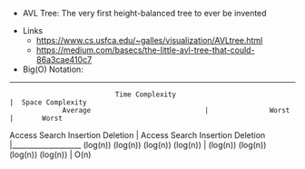 * AVL Tree: The very first height-balanced tree to ever be invented
+ Links
    - https://www.cs.usfca.edu/~galles/visualization/AVLtree.html
    - https://medium.com/basecs/the-little-avl-tree-that-could-86a3cae410c7
+ Big(O) Notation:
________________________________________________________________________________________________________________________
                              Time Complexity	                                                    |  Space Complexity
                 Average	                        |               Worst	                        |       Worst
Access	 Search	       Insertion      Deletion      | Access	    Search	   Insertion  Deletion  |___________________ 
(log(n))	(log(n))	(log(n))	  (log(n))      |  (log(n))	   (log(n))	   (log(n))	   (log(n)) |        O(n)